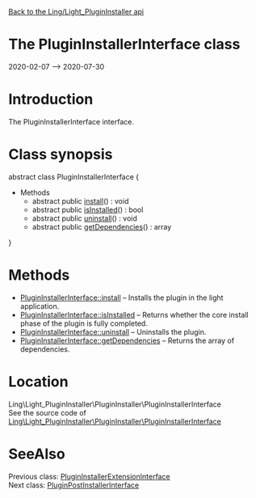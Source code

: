 [Back to the Ling/Light_PluginInstaller api](https://github.com/lingtalfi/Light_PluginInstaller/blob/master/doc/api/Ling/Light_PluginInstaller.md)



The PluginInstallerInterface class
================
2020-02-07 --> 2020-07-30






Introduction
============

The PluginInstallerInterface interface.



Class synopsis
==============


abstract class <span class="pl-k">PluginInstallerInterface</span>  {

- Methods
    - abstract public [install](https://github.com/lingtalfi/Light_PluginInstaller/blob/master/doc/api/Ling/Light_PluginInstaller/PluginInstaller/PluginInstallerInterface/install.md)() : void
    - abstract public [isInstalled](https://github.com/lingtalfi/Light_PluginInstaller/blob/master/doc/api/Ling/Light_PluginInstaller/PluginInstaller/PluginInstallerInterface/isInstalled.md)() : bool
    - abstract public [uninstall](https://github.com/lingtalfi/Light_PluginInstaller/blob/master/doc/api/Ling/Light_PluginInstaller/PluginInstaller/PluginInstallerInterface/uninstall.md)() : void
    - abstract public [getDependencies](https://github.com/lingtalfi/Light_PluginInstaller/blob/master/doc/api/Ling/Light_PluginInstaller/PluginInstaller/PluginInstallerInterface/getDependencies.md)() : array

}






Methods
==============

- [PluginInstallerInterface::install](https://github.com/lingtalfi/Light_PluginInstaller/blob/master/doc/api/Ling/Light_PluginInstaller/PluginInstaller/PluginInstallerInterface/install.md) &ndash; Installs the plugin in the light application.
- [PluginInstallerInterface::isInstalled](https://github.com/lingtalfi/Light_PluginInstaller/blob/master/doc/api/Ling/Light_PluginInstaller/PluginInstaller/PluginInstallerInterface/isInstalled.md) &ndash; Returns whether the core install phase of the plugin is fully completed.
- [PluginInstallerInterface::uninstall](https://github.com/lingtalfi/Light_PluginInstaller/blob/master/doc/api/Ling/Light_PluginInstaller/PluginInstaller/PluginInstallerInterface/uninstall.md) &ndash; Uninstalls the plugin.
- [PluginInstallerInterface::getDependencies](https://github.com/lingtalfi/Light_PluginInstaller/blob/master/doc/api/Ling/Light_PluginInstaller/PluginInstaller/PluginInstallerInterface/getDependencies.md) &ndash; Returns the array of dependencies.





Location
=============
Ling\Light_PluginInstaller\PluginInstaller\PluginInstallerInterface<br>
See the source code of [Ling\Light_PluginInstaller\PluginInstaller\PluginInstallerInterface](https://github.com/lingtalfi/Light_PluginInstaller/blob/master/PluginInstaller/PluginInstallerInterface.php)



SeeAlso
==============
Previous class: [PluginInstallerExtensionInterface](https://github.com/lingtalfi/Light_PluginInstaller/blob/master/doc/api/Ling/Light_PluginInstaller/Extension/PluginInstallerExtensionInterface.md)<br>Next class: [PluginPostInstallerInterface](https://github.com/lingtalfi/Light_PluginInstaller/blob/master/doc/api/Ling/Light_PluginInstaller/PluginInstaller/PluginPostInstallerInterface.md)<br>
